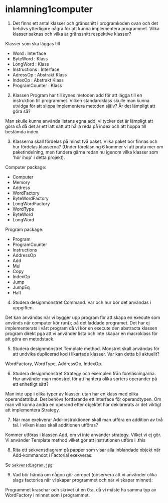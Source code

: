 # inlamning1computer
1. Det finns ett antal klasser och gränssnitt i programkoden ovan och det behövs ytterligare några för att kunna implementera programmet. Vilka klasser saknas och vilka är gränssnitt respektive klasser?

 Klasser som ska läggas till 
 - Word : Interface
 - ByteWord : Klass
 - LongWord : Klass
 - Instructions : Interface
 - AdressOp : Abstrakt Klass
 - IndexOp : Abstrakt Klass
 - ProgramCounter : Klass

2. Klassen Program har till synes metoden add för att lägga till en instruktion till programmet. Vilken standardklass skulle man kunna utvidga för att slippa implementera metoden själv? Är det lämpligt att göra så?

Man skulle kunna använda listans egna add, vi tycker det är lämpligt att göra så då det är ett lätt sätt att hålla reda på index och att hoppa till bestämda index. 

3. Klasserna skall fördelas på minst två paket. Vilka paket bör finnas och hur fördelas klasserna? (Under föreläsning 6 kommer vi att prata mer om paketindelning, men fundera gärna redan nu igenom vilka klasser som 'hör ihop' i detta projekt).

Computer package: 

 - Computer
 - Memory
 - Address
 - WordFactory
 - ByteWordFactory
 - LongWordFactory
 - WordType
 - ByteWord
 - LongWord
 
Program package:
 
  - Program
  - ProgramCounter
  - Instructions
  - AddressOp
  - Add
  - Mul
  - Copy
  - IndexOp
  - Jump
  - JumpEq
  - Halt

4. Studera designmönstret Command. Var och hur bör det användas i uppgiften.

Det kan användas när vi bygger upp program för att skapa en execute som används när computer kör run(); på det laddade programet. Det har ej implementerats i vårt program
då vi kör en execute den abstracta klassen program direkt pga att vi använder lista och inte skapar en macroklass för att göra en metodstack.


5. Studera designmönstret Template method. Mönstret skall användas för att undvika duplicerad kod i likartade klasser. Var kan detta bli aktuellt?

WordFactory, WordType, AddressOp, IndexOp.

6. Studera designmönstret Strategy och exemplen från föreläsningarna. Hur använder man mönstret för att hantera olika sorters operander på ett enhetligt sätt?

Man inte upp i olika typer av klasser, utan har en klass med olika operandattribut. Det behövs fortfarande ett interface för operandtypen. 
Om man vill kunna ändra en operand efter objektet har deklarerats är det viktigt att implementera Strategy. 

7. När man exekverar Add-instruktionen skall man utföra en addition av två tal. I vilken klass skall additionen utföras?

Kommer utföras i klassen Add, om vi inte använder strategy. Vilket vi ej gör. Vi använder Template method vilket gör att instrutionen utförs i .this

8. Rita ett sekvensdiagram på papper som visar alla inblandade objekt när Add-kommandot i Factorial exekveras.

Se [`Sekvensdiagram.jpg`](Sekvensdiagram.jpg):


9. Vad bör hända om någon gör anropet (observera att vi använder olika slags factories när vi skapar programmet och när vi skapar minnet):

Programmet kraschar och skrivet ut en 0:a, då vi måste ha samma typ av WordFactory i minnet som i programmet. 
